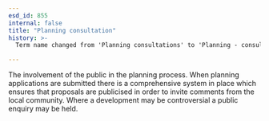 ```yaml
---
esd_id: 855
internal: false
title: "Planning consultation"
history: >-
  Term name changed from 'Planning consultations' to 'Planning - consultation' in version 3.00. Scope notes revised in version 4.0.1.

---
```


The involvement of the public in the planning process. When planning applications are submitted there is a comprehensive system in place which ensures that proposals are publicised in order to invite comments from the local community. Where a development may be controversial a public enquiry may be held.

